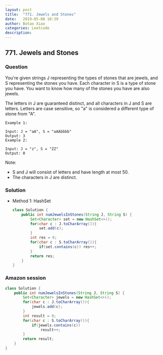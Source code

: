 ```yaml
---
layout: post
title:  "771. Jewels and Stones"
date:   2019-05-08 10:39
author: Botao Xiao
categories: Leetcode
description:
---
```

## 771. Jewels and Stones

### Question
You're given strings J representing the types of stones that are jewels, and S representing the stones you have.  Each character in S is a type of stone you have.  You want to know how many of the stones you have are also jewels.

The letters in J are guaranteed distinct, and all characters in J and S are letters. Letters are case sensitive, so "a" is considered a different type of stone from "A".

```
Example 1:

Input: J = "aA", S = "aAAbbbb"
Output: 3
Example 2:

Input: J = "z", S = "ZZ"
Output: 0
```

Note:
* S and J will consist of letters and have length at most 50.
* The characters in J are distinct.

### Solution
* Method 1: HashSet
  ```Java
  class Solution {
      public int numJewelsInStones(String J, String S) {
          Set<Character> set = new HashSet<>();
          for(char c : J.toCharArray()){
              set.add(c);
          }
          int res = 0;
          for(char c : S.toCharArray()){
              if(set.contains(c)) res++;
          }
          return res;
      }
  }
  ```

### Amazon session
```Java
class Solution {
    public int numJewelsInStones(String J, String S) {
        Set<Character> jewels = new HashSet<>();
        for(char c : J.toCharArray()){
            jewels.add(c);
        }
        int result = 0;
        for(char c : S.toCharArray()){
            if(jewels.contains(c))
                result++;
        }
        return result;
    }
}
```
